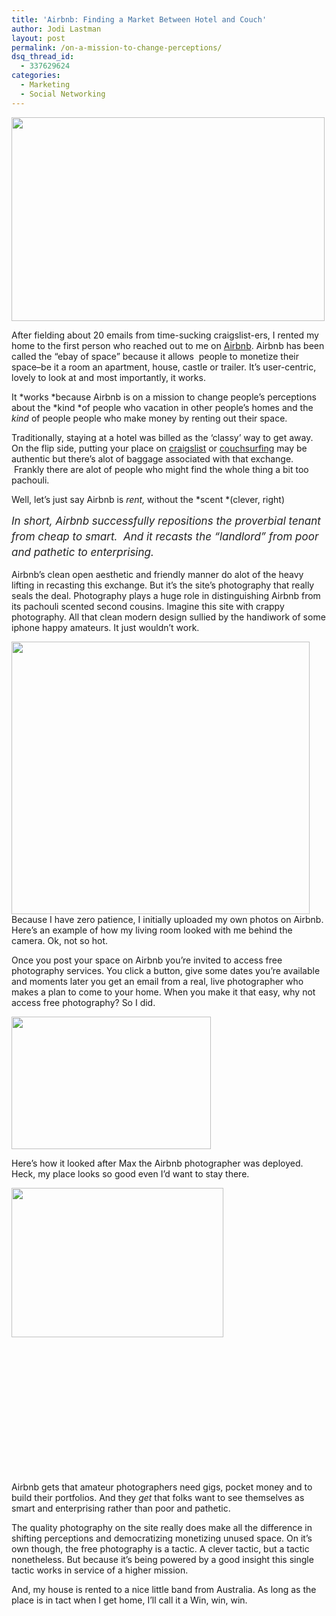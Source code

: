 ```yaml
---
title: 'Airbnb: Finding a Market Between Hotel and Couch'
author: Jodi Lastman
layout: post
permalink: /on-a-mission-to-change-perceptions/
dsq_thread_id:
  - 337629624
categories:
  - Marketing
  - Social Networking
---
```

<a rel="attachment wp-att-5873" href="http://hypenotic.com/meaning-fulmarketing/5865/on-a-mission-to-change-perceptions/attachment/screen-shot-2011-06-20-at-3-55-27-pm"><img class="aligncenter size-full wp-image-5873" title="Screen shot 2011-06-20 at 3.55.27 PM" src="http://hypenotic.com/wordpress/wp-content/uploads/2011/06/Screen-shot-2011-06-20-at-3.55.27-PM.png" alt="" width="501" height="326" /></a>

After fielding about 20 emails from time-sucking craigslist-ers, I rented my home to the first person who reached out to me on [Airbnb][1]. Airbnb has been called the &#8220;ebay of space&#8221; because it allows  people to monetize their space&#8211;be it a room an apartment, house, castle or trailer. It&#8217;s user-centric, lovely to look at and most importantly, it works.

It *works *because Airbnb is on a mission to change people&#8217;s perceptions about the *kind *of people who vacation in other people&#8217;s homes and the *kind* of people people who make money by renting out their space.

Traditionally, staying at a hotel was billed as the &#8216;classy&#8217; way to get away. On the flip side, putting your place on [craigslist][2] or [couchsurfing][3] may be authentic but there&#8217;s alot of baggage associated with that exchange.  Frankly there are alot of people who might find the whole thing a bit too pachouli.

Well, let&#8217;s just say Airbnb is *rent,* without the *scent *(clever, right)

<span style="color: #222222; line-height: 25px; font-size: 17px; font-style: italic;">In short, Airbnb successfully repositions the proverbial tenant from cheap to smart.  And it recasts the &#8220;landlord&#8221; from poor and pathetic to enterprising.</span>

<a rel="attachment wp-att-5868" href="http://hypenotic.com/meaning-fulmarketing/5865/on-a-mission-to-change-perceptions/attachment/screen-shot-2011-06-20-at-2-50-57-pm"></a>

<a rel="attachment wp-att-5868" href="http://hypenotic.com/meaning-fulmarketing/5865/on-a-mission-to-change-perceptions/attachment/screen-shot-2011-06-20-at-2-50-57-pm"> </a>

Airbnb&#8217;s clean open aesthetic and friendly manner do alot of the heavy lifting in recasting this exchange. But it&#8217;s the site&#8217;s photography that really seals the deal. Photography plays a huge role in distinguishing Airbnb from its pachouli scented second cousins. Imagine this site with crappy photography. All that clean modern design sullied by the handiwork of some iphone happy amateurs. It just wouldn&#8217;t work.

<a rel="attachment wp-att-5874" href="http://hypenotic.com/meaning-fulmarketing/5865/on-a-mission-to-change-perceptions/attachment/screen-shot-2011-06-20-at-4-02-56-pm"><img class="aligncenter size-full wp-image-5874" title="Screen shot 2011-06-20 at 4.02.56 PM" src="http://hypenotic.com/wordpress/wp-content/uploads/2011/06/Screen-shot-2011-06-20-at-4.02.56-PM.png" alt="" width="477" height="436" /></a>  
Because I have zero patience, I initially uploaded my own photos on Airbnb. Here&#8217;s an example of how my living room looked with me behind the camera. Ok, not so hot.

Once you post your space on Airbnb you&#8217;re invited to access free photography services. You click a button, give some dates you&#8217;re available and moments later you get an email from a real, live photographer who makes a plan to come to your home. When you make it that easy, why not access free photography? So I did.

<a rel="attachment wp-att-5868" href="http://hypenotic.com/meaning-fulmarketing/5865/on-a-mission-to-change-perceptions/attachment/screen-shot-2011-06-20-at-2-50-57-pm"><img title="Screen shot 2011-06-20 at 2.50.57 PM" src="http://hypenotic.com/wordpress/wp-content/uploads/2011/06/Screen-shot-2011-06-20-at-2.50.57-PM.png" alt="" width="319" height="212" /></a>

Here&#8217;s how it looked after Max the Airbnb photographer was deployed. Heck, my place looks so good even I&#8217;d want to stay there.

<a rel="attachment wp-att-5867" href="http://hypenotic.com/meaning-fulmarketing/5865/on-a-mission-to-change-perceptions/attachment/screen-shot-2011-06-20-at-2-49-10-pm"><img class="size-full wp-image-5867 alignleft" title="Screen shot 2011-06-20 at 2.49.10 PM" src="http://hypenotic.com/wordpress/wp-content/uploads/2011/06/Screen-shot-2011-06-20-at-2.49.10-PM.png" alt="" width="339" height="239" /></a>

&nbsp;

&nbsp;

&nbsp;

&nbsp;

&nbsp;

&nbsp;

&nbsp;

Airbnb gets that amateur photographers need gigs, pocket money and to build their portfolios. And they *get* that folks want to see themselves as smart and enterprising rather than poor and pathetic.

The quality photography on the site really does make all the difference in shifting perceptions and democratizing monetizing unused space. On it&#8217;s own though, the free photography is a tactic. A clever tactic, but a tactic nonetheless. But because it&#8217;s being powered by a good insight this single tactic works in service of a higher mission.

And, my house is rented to a nice little band from Australia. As long as the place is in tact when I get home, I&#8217;ll call it a Win, win, win.

&nbsp;

&nbsp;

 [1]: http://www.airbnb.com/
 [2]: http://www.craigslist.org
 [3]: http://www.couchsurfing.org/